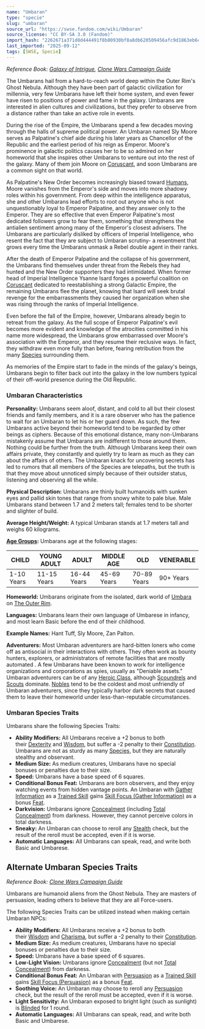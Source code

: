 ```yaml
---
name: "Umbaran"
type: "specie"
slug: "umbaran"
source_url: "https://swse.fandom.com/wiki/Umbaran"
source_license: "CC BY-SA 3.0 (Fandom)"
import_hash: "2262671a371d8d444491f8b80930bf8a8db620509456afc9d1863eb6c093a646"
last_imported: "2025-09-12"
tags: [SWSE, Specie]
---
```

*Reference Book: [Galaxy of Intrigue](https://swse.fandom.com/wiki/Star_Wars_Saga_Edition_Galaxy_of_Intrigue), [Clone Wars Campaign Guide](https://swse.fandom.com/wiki/Star_Wars_Saga_Edition_Clone_Wars_Campaign_Guide)*

The Umbarans hail from a hard-to-reach world deep within the Outer Rim's Ghost Nebula. Although they have been part of galactic civilization for millennia, very few Umbarans have left their home system, and even fewer have risen to positions of power and fame in the galaxy. Umbarans are interested in alien cultures and civilizations, but they prefer to observe from a distance rather than take an active role in events. 

During the rise of the Empire, the Umbarans spend a few decades moving through the halls of supreme political power. An Umbaran named Sly Moore serves as Palpatine's chief aide during his later years as Chancellor of the Republic and the earliest period of his reign as Emperor. Moore's prominence in galactic politics causes her to be so admired on her homeworld that she inspires other Umbarans to venture out into the rest of the galaxy. Many of them join Moore on [Coruscant](https://swse.fandom.com/wiki/Coruscant), and soon Umbarans are a common sight on that world.

As Palpatine's New Order becomes increasingly biased toward [Humans](https://swse.fandom.com/wiki/Humans), Moore vanishes from the Emperor's side and moves into more shadowy roles within his government. From deep within the intelligence apparatus, she and other Umbarans lead efforts to root out anyone who is not unquestionably loyal to Emperor Palpatine, and they answer only to the Emperor. They are so effective that even Emperor Palpatine's most dedicated followers grow to fear them, something that strengthens the antialien sentiment among many of the Emperor's closest advisers. The Umbarans are particularly disliked by officers of Imperial Intelligence, who resent the fact that they are subject to Umbaran scrutiny- a resentment that grows every time the Umbarans unmask a Rebel double agent in their ranks.

After the death of Emperor Palpatine and the collapse of his government, the Umbarans find themselves under threat from the Rebels they had hunted and the New Order supporters they had intimidated. When former head of Imperial Intelligence Ysanne Isard forges a powerful coalition on [Coruscant](https://swse.fandom.com/wiki/Coruscant) dedicated to reestablishing a strong Galactic Empire, the remaining Umbarans flee the planet, knowing that Isard will seek brutal revenge for the embarrassments they caused her organization when she was rising through the ranks of Imperial Intelligence.

Even before the fall of the Empire, however, Umbarans already begin to retreat from the galaxy. As the full scope of Emperor Palpatine's evil becomes more evident and knowledge of the atrocities committed in his name more widespread, the Umbarans grow embarrassed over Moore's association with the Emperor, and they resume their reclusive ways. In fact, they withdraw even more fully than before, fearing retribution from the many [Species](https://swse.fandom.com/wiki/Species) surrounding them.

As memories of the Empire start to fade in the minds of the galaxy's beings, Umbarans begin to filter back out into the galaxy in the low numbers typical of their off-world presence during the Old Republic. 

### Umbaran Characteristics
**Personality:** Umbarans seem aloof, distant, and cold to all but their closest friends and family members, and it is a rare observer who has the patience to wait for an Umbaran to let his or her guard down. As such, the few Umbarans active beyond their homeworld tend to be regarded by other beings as ciphers. Because of this emotional distance, many non-Umbarans mistakenly assume that Umbarans are indifferent to those around them. Nothing could be further from the truth. Although Umbarans keep their own affairs private, they constantly and quietly try to learn as much as they can about the affairs of others. The Umbaran knack for uncovering secrets has led to rumors that all members of the Species are telepaths, but the truth is that they move about unnoticed simply because of their outsider status, listening and observing all the while.

**Physical Description:** Umbarans are thinly built humanoids with sunken eyes and pallid skin tones that range from snowy white to pale blue. Male Umbarans stand between 1.7 and 2 meters tall; females tend to be shorter and slighter of build.

**Average Height/Weight:** A typical Umbaran stands at 1.7 meters tall and weighs 60 kilograms.

**[Age Groups](https://swse.fandom.com/wiki/Age_Groups):** Umbarans age at the following stages:

| CHILD | YOUNG ADULT | ADULT | MIDDLE AGE | OLD | VENERABLE |
| --- | --- | --- | --- | --- | --- |
| 1-10 Years | 11-15 Years | 16-44 Years | 45-69 Years | 70-89 Years | 90+ Years |

**Homeworld:** Umbarans originate from the isolated, dark world of [Umbara](https://swse.fandom.com/wiki/Umbara) on [The Outer Rim](https://swse.fandom.com/wiki/The_Outer_Rim).

**Languages:** Umbarans learn their own language of Umbarese in infancy, and most learn Basic before the end of their childhood. 

**Example Names:** Hant Tuff, Sly Moore, Zan Palton.

**Adventurers:** Most Umbaran adventurers are hard-bitten loners who come off as antisocial in their interactions with others. They often work as bounty hunters, explorers, or administrators of remote facilities that are mostly automated . A few Umbarans have been known to work for intelligence organizations and corporations as spies, usually as "Deniable assets." Umbaran adventurers can be of any [Heroic Class](https://swse.fandom.com/wiki/Heroic_Class), although [Scoundrels](https://swse.fandom.com/wiki/Scoundrels) and [Scouts](https://swse.fandom.com/wiki/Scouts) dominate. [Nobles](https://swse.fandom.com/wiki/Nobles) tend to be the coldest and most unfriendly of Umbaran adventurers, since they typically harbor dark secrets that caused them to leave their homeworld under less-than-reputable circumstances.

### Umbaran Species Traits
Umbarans share the following Species Traits:
- **Ability Modifiers:** All Umbarans receive a +2 bonus to both their [Dexterity](https://swse.fandom.com/wiki/Dexterity) and [Wisdom](https://swse.fandom.com/wiki/Wisdom), but suffer a -2 penalty to their [Constitution](https://swse.fandom.com/wiki/Constitution). Umbarans are not as sturdy as many [Species](https://swse.fandom.com/wiki/Species), but they are naturally stealthy and observant.
- **Medium Size:** As medium creatures, Umbarans have no special bonuses or penalties due to their size.
- **Speed:** Umbarans have a base speed of 6 squares.
- **Conditional Bonus Feat:** Umbarans are born observers, and they enjoy watching events from hidden vantage points. An Umbaran with [Gather Information](https://swse.fandom.com/wiki/Gather_Information) as a [Trained Skill](https://swse.fandom.com/wiki/Trained_Skill) gains [Skill Focus (Gather Information)](https://swse.fandom.com/wiki/Skill_Focus_(Gather_Information)) as a bonus [Feat](https://swse.fandom.com/wiki/Feat).
- **Darkvision:** Umbarans ignore [Concealment](https://swse.fandom.com/wiki/Concealment) (including [Total Concealment](https://swse.fandom.com/wiki/Total_Concealment)) from darkness. However, they cannot perceive colors in total darkness.
- **Sneaky:** An Umbaran can choose to reroll any [Stealth](https://swse.fandom.com/wiki/Stealth) check, but the result of the reroll must be accepted, even if it is worse.
- **Automatic Languages:** All Umbarans can speak, read, and write both Basic and Umbarese.
## Alternate Umbaran Species Traits
*Reference Book: [Clone Wars Campaign Guide](https://swse.fandom.com/wiki/Star_Wars_Saga_Edition_Clone_Wars_Campaign_Guide)*

Umbarans are humanoid aliens from the Ghost Nebula. They are masters of persuasion, leading others to believe that they are all Force-users.

The following Species Traits can be utilized instead when making certain Umbaran NPCs:

- **Ability Modifiers:** All Umbarans receive a +2 bonus to both their [Wisdom](https://swse.fandom.com/wiki/Wisdom) and [Charisma](https://swse.fandom.com/wiki/Charisma), but suffer a -2 penalty to their [Constitution](https://swse.fandom.com/wiki/Constitution).
- **Medium Size:** As medium creatures, Umbarans have no special bonuses or penalties due to their size.
- **Speed:** Umbarans have a base speed of 6 squares.
- **Low-Light Vision:** Umbarans ignore [Concealment](https://swse.fandom.com/wiki/Concealment) (but not [Total Concealment](https://swse.fandom.com/wiki/Total_Concealment)) from darkness.
- **Conditional Bonus Feat:** An Umbaran with [Persuasion](https://swse.fandom.com/wiki/Persuasion) as a [Trained Skill](https://swse.fandom.com/wiki/Trained_Skill) gains [Skill Focus (Persuasion)](https://swse.fandom.com/wiki/Skill_Focus_(Persuasion)) as a bonus [Feat](https://swse.fandom.com/wiki/Feat).
- **Soothing Voice:** An Umbaran may choose to reroll any [Persuasion](https://swse.fandom.com/wiki/Persuasion) check, but the result of the reroll must be accepted, even if it is worse.
- **Light Sensitivity:** An Umbaran exposed to bright light (such as sunlight) is [Blinded](https://swse.fandom.com/wiki/Blinded) for 1 round.
- **Automatic Languages:** All Umbarans can speak, read, and write both Basic and Umbarese.